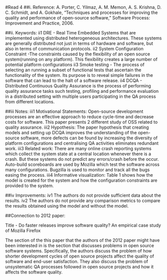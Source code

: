 #Read 4
##i. Reference:
A. Porter, C. Yilmaz, A. M. Memon, A. S. Krishna, D. C. Schmidt, and A. Gokhale, “Techniques and processes for improving the quality and performance of open-source software,” Software Process: Improvement and Practice, 2006.

##ii. Keywords:
ii1 DRE - Real Time Embedded Systems that are implemented using distributed heterogeneous architectures. These systems are generally distributed not just in terms of hardware and software, but also in terms of communication protocols. 
ii2 System Configuration Constraint -The constraints caused by the flexibility of an open source system(running on any platform). This flexibility creates a large number of potential platform configurations
ii3 Smoke testing - The process of selecting an running a subset of functional tests that ascertain the functionality of the system. Its purpose is to reveal simple failures in the software that can lead to the halt of a software release. 
ii4 DCQA - Distributed Continuous Quality Assurance is the process of performing quality assurance tasks such testing, profiling and performance evaluation in a distributed setting with multiple users participating in the QA process from different locations.


##iii Notes:
iii1 Motivational Statements: Open-source development processes are an effective approach to reduce cycle-time and decrease costs for software. This paper presents 2 different study of OSS related to quality assurance.
iii2 Hypothesis: The paper hypothesis that creating models and setting up DCQA improves the understanding of the open-source software, more defects can be found by increasing the diversity of platform configurations and centralising QA activities eliminates redundant work.
iii3 Related work: There are many online crash reporting systems which collect the system state at a central location whenever there is a crash. But these systems do not predict any errors/crash before the occur. Auto-build scoreboards are used by Mozilla which test the software across many configurations. Bugzilla is used to monitor and track all the bugs easing the process. 
iii4 Informative visualization: Table 1 shows how the model is created for the system and how the configuration constraints are provided to the system.

##iv Improvements:
iv1 The authors do not provide sufficient data about the results. 
iv2 The authors do not provide any comparison metrics to compare the results obtained using the model and without the model.

##Connection to 2012 paper:

Title - Do faster releases improve software quality? An empirical case study of Mozilla Firefox

The section of the this paper that the authors of the 2012 paper might have been interested in is the section that discusses problems in open source software systems. Specifically, the authors discuss the problem of  how shorter development cycles of open source projects affect the quality of software and end-user satisfaction. They also discuss the problem of unsystematic QA processes followed in open source projects and how it affects the software quality. 
